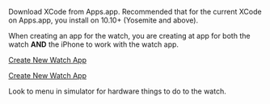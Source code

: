 
Download XCode from Apps.app. Recommended that for the current XCode on Apps.app, you install on 10.10+ (Yosemite and above).

When creating an app for the watch, you are creating at app for both the watch **AND** the iPhone to work with the watch app.

[Create New Watch App](file://./src/media/Screenshot_2_15_16__12_35_PM.png)

[Create New Watch App](file://src/media/NewWatchProject.mov)

Look to menu in simulator for hardware things to do to the watch.
